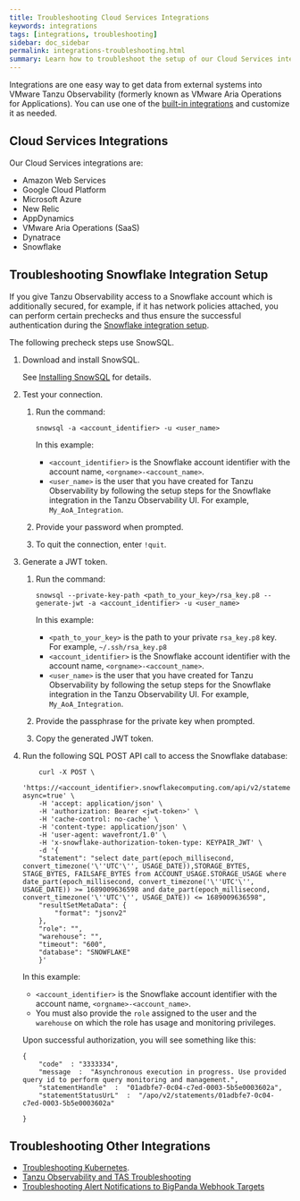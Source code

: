 ```yaml
---
title: Troubleshooting Cloud Services Integrations
keywords: integrations
tags: [integrations, troubleshooting]
sidebar: doc_sidebar
permalink: integrations-troubleshooting.html
summary: Learn how to troubleshoot the setup of our Cloud Services integrations.
---
```


Integrations are one easy way to get data from external systems into VMware Tanzu Observability (formerly known as VMware Aria Operations for Applications). You can use one of the [built-in integrations](label_integrations%20list.html) and customize it as needed.

## Cloud Services Integrations

Our Cloud Services integrations are:

* Amazon Web Services
* Google Cloud Platform
* Microsoft Azure
* New Relic
* AppDynamics
* VMware Aria Operations (SaaS)
* Dynatrace
* Snowflake

## Troubleshooting Snowflake Integration Setup

If you give Tanzu Observability access to a Snowflake account which is additionally secured, for example, if it has network policies attached, you can perform certain prechecks and thus ensure the successful authentication during the [Snowflake integration setup](snowflake.html).


The following precheck steps use SnowSQL.

1. Download and install SnowSQL.

   See [Installing SnowSQL](https://docs.snowflake.com/en/user-guide/snowsql-install-config) for details.
2. Test your connection.

    1. Run the command:

        ```
        snowsql -a <account_identifier> -u <user_name>

        ```

        In this example:
        
        * `<account_identifier>` is the Snowflake account identifier with the account name, `<orgname>-<account_name>`.
        * `<user_name>` is the user that you have created for Tanzu Observability by following the setup steps for the Snowflake integration in the Tanzu Observability UI. For example, `My_AoA_Integration`.
    
    2. Provide your password when prompted.
    3. To quit the connection, enter `!quit`.
3. Generate a JWT token.
    1. Run the command:

        ```
        snowsql --private-key-path <path_to_your_key>/rsa_key.p8 --generate-jwt -a <account_identifier> -u <user_name>

        ```
        In this example:
        
        * `<path_to_your_key>` is the path to your private `rsa_key.p8` key. For example, `~/.ssh/rsa_key.p8`
        * `<account_identifier>` is the Snowflake account identifier with the account name, `<orgname>-<account_name>`.
        * `<user_name>` is the user that you have created for Tanzu Observability by following the setup steps for the Snowflake integration in the Tanzu Observability UI. For example, `My_AoA_Integration`.
    2. Provide the passphrase for the private key when prompted.
    3. Copy the generated JWT token.

4. Run the following SQL POST API call to access the Snowflake database:

    ```
        curl -X POST \
        'https://<account_identifier>.snowflakecomputing.com/api/v2/statements?async=true' \
        -H 'accept: application/json' \
        -H 'authorization: Bearer <jwt-token>' \
        -H 'cache-control: no-cache' \
        -H 'content-type: application/json' \
        -H 'user-agent: wavefront/1.0' \
        -H 'x-snowflake-authorization-token-type: KEYPAIR_JWT' \
        -d '{
        "statement": "select date_part(epoch_millisecond, convert_timezone('\''UTC'\'', USAGE_DATE)),STORAGE_BYTES, STAGE_BYTES, FAILSAFE_BYTES from ACCOUNT_USAGE.STORAGE_USAGE where date_part(epoch_millisecond, convert_timezone('\''UTC'\'', USAGE_DATE)) >= 1689009636598 and date_part(epoch_millisecond, convert_timezone('\''UTC'\'', USAGE_DATE)) <= 1689009636598",
        "resultSetMetaData": {
            "format": "jsonv2"
        },
        "role": "",
        "warehouse": "",
        "timeout": "600",
        "database": "SNOWFLAKE"
        }'

    ```
    
    In this example:
        
    * `<account_identifier>` is the Snowflake account identifier with the account name, `<orgname>-<account_name>`. 
    * You must also provide the `role` assigned to the user and the `warehouse` on which the role has usage and monitoring privileges.

    Upon successful authorization, you will see something like this:

    ```
    {
        "code"  : "3333334",
        "message  :  "Asynchronous execution in progress. Use provided query id to perform query monitoring and management.", 
        "statementHandle"  :  "01adbfe7-0c04-c7ed-0003-5b5e0003602a",
        "statementStatusUrL"  :  "/apo/v2/statements/01adbfe7-0c04-c7ed-0003-5b5e0003602a"

    }
    
    ```
    
## Troubleshooting Other Integrations

* [Troubleshooting Kubernetes](kubernetes_troubleshooting.html).
* [Tanzu Observability and TAS Troubleshooting](tas_to_troubleshooting.html)
* [Troubleshooting Alert Notifications to BigPanda Webhook Targets](integrations_bigpanda_troubleshooting.html)